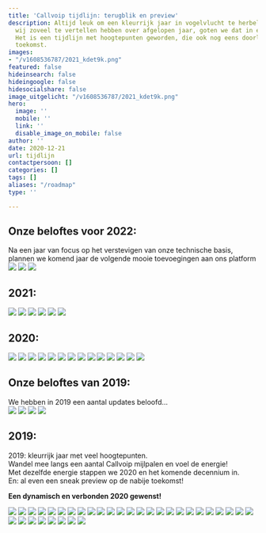 ```yaml
---
title: 'Callvoip tijdlijn: terugblik en preview'
description: Altijd leuk om een kleurrijk jaar in vogelvlucht te herbeleven. Omdat
  wij zoveel te vertellen hebben over afgelopen jaar, goten we dat in een leuk jasje.
  Het is een tijdlijn met hoogtepunten geworden, die ook nog eens doorloopt in de
  toekomst.
images:
- "/v1608536787/2021_kdet9k.png"
featured: false
hideinsearch: false
hideingoogle: false
hidesocialshare: false
image_uitgelicht: "/v1608536787/2021_kdet9k.png"
hero:
  image: ''
  mobile: ''
  link: ''
  disable_image_on_mobile: false
author: ''
date: 2020-12-21
url: tijdlijn
contactpersoon: []
categories: []
tags: []
aliases: "/roadmap"
type: ''

---
```

<h2>Onze beloftes voor 2022:</h2>
Na een jaar van focus op het verstevigen van onze technische basis, plannen we komend jaar de volgende mooie toevoegingen aan ons platform
<img src="https://res.cloudinary.com/callvoip/image/upload/v1608537536/webcalls2_jac0f9.png">
<img src="https://res.cloudinary.com/callvoip/image/upload/v1608537761/phonebook_gqfked.png">
<img src="https://res.cloudinary.com/callvoip/image/upload/v1608537298/reportingcdr_yumnrk.png">
<h2>2021:</h2>
<img src="https://res.cloudinary.com/callvoip/image/upload/v1608046277/Onderhoud_chemgd.png">
<a target="_blank" href="https://www.callvoip.nl/nieuws/hybridewerken/"><img src="https://res.cloudinary.com/callvoip/image/upload/v1608046277/hybride_y007d8.png"></a>
<a target="_blank" href="https://www.callvoip.nl/marketplace"><img src="https://res.cloudinary.com/callvoip/image/upload/v1608046277/Marketplace_fuuhrn.png"></a>
<a target="_blank" href="https://www.callvoip.nl/qaller"><img src="https://res.cloudinary.com/callvoip/image/upload/v1608046277/qaller_update_qjq4p4.png"></a>
<a target="_blank" href="https://www.callvoip.nl/interview-mark-minnaard-redcactus//"><img src="https://res.cloudinary.com/callvoip/image/upload/v1608046277/tijdlijn2021_qu2ayr.png"></a>
<img src="https://res.cloudinary.com/callvoip/image/upload/v1608536787/2021_kdet9k.png">
<h2>2020:</h2>
<a target="_blank" href="https://www.callvoip.nl/nieuws/webcalls/"><img src="https://res.cloudinary.com/callvoip/image/upload/v1608046277/Webcals_part_2_q4weh3.png"></a>
<a target="_blank" href="https://www.callvoip.nl/yealink-ruggedized-unboxing/"><img src="https://res.cloudinary.com/callvoip/image/upload/v1608046277/Ruggedized_rttbv6.png"></a>
<a target="_blank" href="https://www.callvoip.nl/overons/team/"><img src="https://res.cloudinary.com/callvoip/image/upload/v1608046277/Tom_qv6vhr.png"></a>
<a target="_blank" href="https://www.linkedin.com/feed/update/urn:li:activity:6698918835040382976"><img src="https://res.cloudinary.com/callvoip/image/upload/v1608046277/Waterloo_r2vxiq.png"></a>
<a target="_blank" href="https://www.callvoip.nl/callvoip-koppelt-met-microsoft-teams/"><img src="https://res.cloudinary.com/callvoip/image/upload/v1608046101/MS_Team_koppeling_bdpy7p.png"></a>
<a target="_blank" href="https://www.callvoip.nl/telefonie/functionaliteiten/yealink-meeting/"><img src="https://res.cloudinary.com/callvoip/image/upload/v1608046100/Yealink_Meeting_mzv9si.png"></a>
<a target="_blank" href="https://www.callvoip.nl/telefonie/functionaliteiten/crm-lookup/"><img src="https://res.cloudinary.com/callvoip/image/upload/v1608046099/CRM_Lookup_yytvmi.png"></a>
<a target="_blank" href="https://www.callvoip.nl/verbonden/"><img src="https://res.cloudinary.com/callvoip/image/upload/v1608046099/podcast_verbonden_ntaud4.png"></a>
<a target="_blank" href="https://www.callvoip.nl/nieuws/voip-oplossing-voor-startende-ondernemers-7-tips/"><img src="https://res.cloudinary.com/callvoip/image/upload/v1608046099/tips_ondernemers_shwfa7.png"></a>
<a target="_blank" href="https://www.callvoip.nl/nieuws/qaller-android-update-nu-beschikbaar/"><img src="https://res.cloudinary.com/callvoip/image/upload/v1608041909/Qaller_update_android_gvwkg6.png"></a>
<a target="_blank" href="https://www.callvoip.nl/nieuws/top-10-thuiswerk-tools-voor-zorgeloos-thuiswerken/"><img src="https://res.cloudinary.com/callvoip/image/upload/v1608041909/thuiswerk_vju3mx.png"></a>
<a target="_blank" href="https://www.callvoip.nl/nieuws/corona/"><img src="https://res.cloudinary.com/callvoip/image/upload/v1608041909/Corona_knvqla.png"></a>
<a target="_blank" href="https://www.callvoip.nl/carnaval/"><img src="https://res.cloudinary.com/callvoip/image/upload/v1608041909/Carnaval_ukwpxo.png"></a>
<a target="_blank" href="https://www.callvoip.nl/whatsapp-business-blog/"><img src="https://res.cloudinary.com/callvoip/image/upload/v1608043846/whatsapp_business_bgvzuo.png"></a>

<h2>Onze beloftes van 2019:</h2>

We hebben in 2019 een aantal updates beloofd...  
<a target="_blank" href="https://www.callvoip.nl/telefonie/functionaliteiten/webcalls/"><img src="https://res.cloudinary.com/callvoip/image/upload/v1608041909/Group_2_wsm4md.png"></a>
<a target="_blank" href="https://www.callvoip.nl/oplossingen/trunk/"><img src="https://res.cloudinary.com/callvoip/image/upload/v1608041909/Group_3_lgogxs.png"></a>
<a target="_blank" href="https://www.callvoip.nl/telefonie/functionaliteiten/wachtrij/"><img src="https://res.cloudinary.com/callvoip/image/upload/v1608041909/Group_4_ur6ta9.png"></a>
<a target="_blank" href="https://www.callvoip.nl/telefonie/functionaliteiten/2fa/"><img src="https://res.cloudinary.com/callvoip/image/upload/v1608041909/Group_1_krxxrg.png"></a>

<h2>2019:</h2>
2019: kleurrijk jaar met veel hoogtepunten.<br>
Wandel mee langs een aantal Callvoip mijlpalen en voel de energie!<br>
Met dezelfde energie stappen we 2020 en het komende decennium in. <br>
En: al even een sneak preview op de nabije toekomst!

<b>Een dynamisch en verbonden 2020 gewenst!</b>

[![](https://res.cloudinary.com/callvoip/image/upload/v1577778624/2fa_a8fctw.png)](https://www.callvoip.nl/ondersteuning/algemeen/nieuwsbrieven-overzicht/ "2FA")
[![](https://res.cloudinary.com/callvoip/image/upload/v1577778616/uc_vwp4mj.png)](https://www.callvoip.nl/ondersteuning/algemeen/nieuwsbrieven-overzicht/ "Bellen")
[![](https://res.cloudinary.com/callvoip/image/upload/v1577778604/yealink_eht5lc.png)](https://www.callvoip.nl/ondersteuning/algemeen/nieuwsbrieven-overzicht/ "Yealink")
[![](https://res.cloudinary.com/callvoip/image/upload/v1577778590/queue_ji33f7.png)](https://www.callvoip.nl/ondersteuning/algemeen/nieuwsbrieven-overzicht/ "Wachtrij")
[![](https://res.cloudinary.com/callvoip/image/upload/v1577778581/trunk_dzegj7.png)](https://www.callvoip.nl/ondersteuning/algemeen/nieuwsbrieven-overzicht/ "Trunk")
[![](https://res.cloudinary.com/callvoip/image/upload/v1577781063/2020_dqy2yo.png)](https://www.callvoip.nl/ondersteuning/algemeen/nieuwsbrieven-overzicht/ "2020")
[![](https://res.cloudinary.com/callvoip/image/upload/v1577778552/kerst_vv2uz9.png)](https://www.callvoip.nl/kerst-klant-verhaal-2019/ "Kerst Verhaal")
[![](https://res.cloudinary.com/callvoip/image/upload/v1577778539/mythen_rvjkgi.png)](https://www.callvoip.nl/5-mythen-over-voip/ "5 Mythen over VoIP")
![](https://res.cloudinary.com/callvoip/image/upload/v1577778523/forum_cgt9vq.png)
[![](https://res.cloudinary.com/callvoip/image/upload/v1577778513/promotie_ok1w92.png)](https://www.callvoip.nl/bezoek-ons-tijdens-de-promotiedagen2019/ "Promotiedagen")
![](https://res.cloudinary.com/callvoip/image/upload/v1577778501/billboard_vlbqtj.png)
![](https://res.cloudinary.com/callvoip/image/upload/v1577778485/tim2_ullxis.png)
[![](https://res.cloudinary.com/callvoip/image/upload/v1577778467/qaller3_zmkeji.png)](https://mailchi.mp/callvoip/sep19-nieuweqaller_callvoipdsl "Qaller 3.0")
![](https://res.cloudinary.com/callvoip/image/upload/v1577778410/roy_mernpa.png)
![](https://res.cloudinary.com/callvoip/image/upload/v1577778399/isdn_wtdmdf.png)
[![](https://res.cloudinary.com/callvoip/image/upload/v1577778387/site_woyxrm.png)](https://mailchi.mp/callvoip/sep19-nieuwewebsite "Nieuwe Website")
![](https://res.cloudinary.com/callvoip/image/upload/v1577778374/logo_l791lf.png)
![](https://res.cloudinary.com/callvoip/image/upload/v1577778360/tim_gebucs.png)
![](https://res.cloudinary.com/callvoip/image/upload/v1577778350/panasonic_ylmkv4.png)
![](https://res.cloudinary.com/callvoip/image/upload/v1577778338/doorverbindne_jyggpn.png)
![](https://res.cloudinary.com/callvoip/image/upload/v1577778324/id_tevflk.png)
![](https://res.cloudinary.com/callvoip/image/upload/v1577778307/monitor_iguchj.png)
[![](https://res.cloudinary.com/callvoip/image/upload/v1577778274/feature_paumvz.png)](https://www.simmpl.nl/downloads/Simmpl_feature-update_juli-2019.pdf "UC update")
[![](https://res.cloudinary.com/callvoip/image/upload/v1577778254/dion_ythvpt.png)](https://mailchi.mp/callvoip/simmpl-mei19 "Dion")
[![](https://res.cloudinary.com/callvoip/image/upload/v1577778232/6_k6ns08.png)](https://www.callvoip.nl/click-to-dial-van-nummer-naar-slimme-toepassingen/ "Click-to-Dial 1000")
[![](https://res.cloudinary.com/callvoip/image/upload/v1577778222/9_rebtgl.png)](https://mailchi.mp/callvoip/simmpl-april19 "Vamos 2.0")
[![](https://res.cloudinary.com/callvoip/image/upload/v1577778207/5_bkd2ty.png)](https://www.noordz.nl/2019/03/12/branded-we-maken-telefonie-leuk-en-gemakkelijk "Noordz")
![](https://res.cloudinary.com/callvoip/image/upload/v1577778188/8_fpzlzs.png)
![](https://res.cloudinary.com/callvoip/image/upload/v1577777994/Untitled-4_an71un.png)
![](https://res.cloudinary.com/callvoip/image/upload/v1577777972/7_ibpc9o.png)
[![](https://res.cloudinary.com/callvoip/image/upload/v1577777953/Untitled-3_ej7m4z.png)](https://www.callvoip.nl/simmpl-app-uitgelicht-geluid/ "Meldteksten")
[![](https://res.cloudinary.com/callvoip/image/upload/v1577777809/Untitled-2_ngjrbj.png)](https://www.callvoip.nl/voip-cti-koppelen-dat-het-een-lieve-lust-is/ "CTI")
![](https://res.cloudinary.com/callvoip/image/upload/v1577777786/Untitled-1_e1thpm.png)
